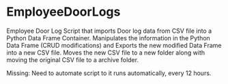 # EmployeeDoorLogs

Employee Door Log Script that imports Door log data from CSV file into a Python Data Frame Container. 
Manipulates the information in the Python Data Frame (CRUD modifications) and Exports the new modified Data Frame into a new CSV file. 
Moves the new CSV file to a new folder along with moving the original CSV file to a archive folder.

Missing: Need to automate script to it runs automatically, every 12 hours.
